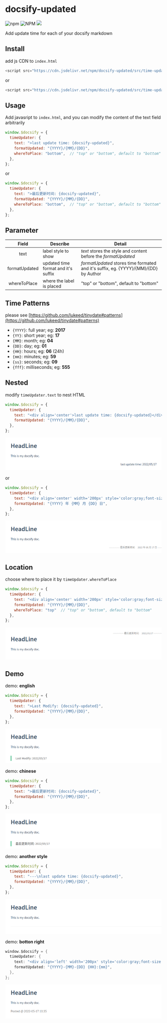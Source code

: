 # docsify-updated

![npm](https://img.shields.io/npm/v/docsify-updated) ![NPM](https://img.shields.io/npm/l/docsify-updated) [![](https://data.jsdelivr.com/v1/package/npm/docsify-updated/badge)](https://www.jsdelivr.com/package/npm/docsify-updated)

Add update time for each of your docsify markdown

## Install

add js CDN to `index.html`

```javascript
<script src="https://cdn.jsdelivr.net/npm/docsify-updated/src/time-updater.min.js"></script>
```

or

```javascript
<script src="https://cdn.jsdelivr.net/npm/docsify-updated/src/time-updater.js"></script>
```

## Usage

Add javasript to `index.html`, and you can modify the content of the text field arbitrarily

```javascript
window.$docsify = {
  timeUpdater: {
    text: ">last update time: {docsify-updated}",
    formatUpdated: "{YYYY}/{MM}/{DD}",
    whereToPlace: "bottom",  // "top" or "bottom", default to "bottom"
  },
};
```

or

```javascript
window.$docsify = {
  timeUpdater: {
    text: ">最后更新时间: {docsify-updated}",
    formatUpdated: "{YYYY}/{MM}/{DD}",
    whereToPlace: "bottom",  // "top" or "bottom", default to "bottom"
  },
};
```

## Parameter

|     Field     | Describe                            | Detail                                                       |
| :-----------: | ----------------------------------- | ------------------------------------------------------------ |
|     text      | label style to show                 | *text* stores the style and content before the *formatUpdated* |
| formatUpdated | updated time format and it's suffix | *formatUpdated* stores time formated and it's suffix, eg. {YYYY}/{MM}/{DD} by Author |
| whereToPlace  | where the label is placed           | "top" or "bottom", default to "bottom"                       |

## Time Patterns

please see [https://github.com/lukeed/tinydate#patterns](https://github.com/lukeed/tinydate#patterns)

- `{YYYY}`: full year; eg: **2017**
- `{YY}`: short year; eg: **17**
- `{MM}`: month; eg: **04**
- `{DD}`: day; eg: **01**
- `{HH}`: hours; eg: **06** (24h)
- `{mm}`: minutes; eg: **59**
- `{ss}`: seconds; eg: **09**
- `{fff}`: milliseconds; eg: **555**

## Nested

modify `timeUpdater.text` to nest HTML

```javascript
window.$docsify = {
  timeUpdater: {
    text: "<div align='center'>last update time: {docsify-updated}</div>",
    formatUpdated: "{YYYY}/{MM}/{DD}",
  },
};
```

![demo1](./images/demo1.png)

or

```javascript
window.$docsify = {
  timeUpdater: {
    text: "<div align='center' width='200px' style='color:gray;font-size:10px'>-------------- 最后更新时间:&emsp;{docsify-updated} --------------</div>",
    formatUpdated: "{YYYY} 年 {MM} 月 {DD} 日",
  },
};
```

![demo2](./images/demo2.png)

## Location

choose where to place it by `timeUpdater.whereToPlace`

```javascript
window.$docsify = {
  timeUpdater: {
    text: "<div align='center' width='200px' style='color:gray;font-size:10px'>-------------- 最后更新时间:&emsp;{docsify-updated} --------------</div>",
    formatUpdated: "{YYYY}/{MM}/{DD}",
    whereToPlace: "top"  // "top" or "bottom", default to "bottom"
  },
};
```

![demo3](./images/demo3.png)

## Demo

demo: **english**

```javascript
window.$docsify = {
  timeUpdater: {
    text: ">Last Modify: {docsify-updated}",
    formatUpdated: "{YYYY}/{MM}/{DD}",
  },
};
```

![demo4](./images/demo4.png)

demo: **chinese**

```javascript
window.$docsify = {
  timeUpdater: {
    text: ">最后更新时间: {docsify-updated}",
    formatUpdated: "{YYYY}/{MM}/{DD}",
  },
};
```

![demo5](./images/demo5.png)

demo: **another style**

```javascript
window.$docsify = {
  timeUpdater: {
    text: "---\nlast update time: {docsify-updated}",
    formatUpdated: "{YYYY}/{MM}/{DD}",
  },
};
```

![demo6](./images/demo6.png)

demo: **botton right**

```java
window.$docsify = {
  timeUpdater: {
    text: "<div align='left' width='200px' style='color:gray;font-size:16px'>Posted @ {docsify-updated}</div>",
    formatUpdated: "{YYYY}-{MM}-{DD} {HH}:{mm}",
  },
};
```

![demo7](./images/demo7.png)

